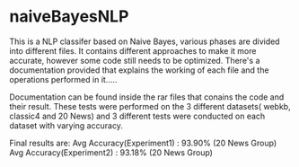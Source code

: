 # naiveBayesNLP

This is a NLP classifer based on Naive Bayes, various phases are divided into different files.
It contains different approaches to make it more accurate, however some code still needs to be optimized.
There's a documentation provided that explains the working of each file and the operations performed in it.....

Documentation can be found inside the rar files that conains the code and their result.
These tests were performed on the 3 different datasets( webkb, classic4 and 20 News) and 3 different tests were conducted on each 
dataset with varying accuracy.

Final results are:
Avg Accuracy(Experiment1) : 93.90% (20 News Group) 
Avg Accuracy(Experiment2) : 93.18% (20 News Group)
